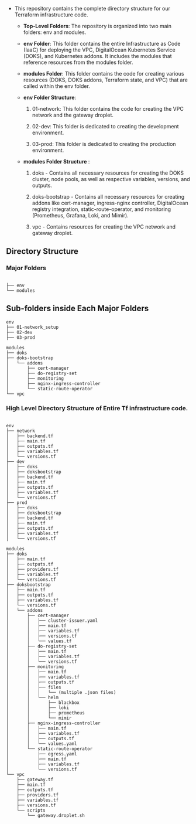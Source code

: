 
- This repository contains the complete directory structure for our Terraform infrastructure code.

  - **Top-Level Folders**: The repository is organized into two main folders: env and modules.

  - **env Folder**: This folder contains the entire Infrastructure as Code (IaaC) for deploying the VPC, DigitalOcean Kubernetes Service (DOKS), and Kubernetes addons. It includes the modules that reference resources from the modules folder.

   - **modules Folder**: This folder contains the code for creating various resources (DOKS, DOKS addons, Terraform state, and VPC) that are called within the env folder.

       
   -  **env Folder Structure**:

        1. 01-network: This folder contains the code for creating the VPC network and the gateway droplet.

        2. 02-dev: This folder is dedicated to creating the development environment.

        3. 03-prod: This folder is dedicated to creating the production environment.

       
  - **modules Folder Structure** :

       1. doks - Contains all necessary resources for creating the DOKS cluster, node pools, as well as respective variables, versions, and outputs.
              
       2. doks-bootstrap - Contains all necessary resources for creating addons like cert-manager, ingress-nginx controller, DigitalOcean registry integration, static-route-operator, and monitoring (Prometheus, Grafana, Loki, and Mimir).

       3. vpc - Contains resources for creating the VPC network and gateway droplet.
       
##  Directory Structure
### Major Folders 

```

├── env             
└── modules

```

## Sub-folders inside Each Major Folders 

```
env
├── 01-network_setup
├── 02-dev
├── 03-prod

modules
├── doks
├── doks-bootstrap
│   └── addons
│       ├── cert-manager
│       ├── do-registry-set
│       ├── monitoring
│       ├── nginx-ingress-controller
│       └── static-route-operator
└── vpc

```

### High Level Directory Structure of Entire Tf infrastructure code. 

```

env                   
├── network
│   ├── backend.tf
│   ├── main.tf
│   ├── outputs.tf
│   ├── variables.tf
│   └── versions.tf
├── dev
│   ├── doks
│   ├── doksbootstrap
│   ├── backend.tf
│   ├── main.tf
│   ├── outputs.tf
│   ├── variables.tf
│   └── versions.tf
├── prod
│   ├── doks
│   ├── doksbootstrap
│   ├── backend.tf
│   ├── main.tf
│   ├── outputs.tf
│   ├── variables.tf
│   └── versions.tf

modules
├── doks
│   ├── main.tf
│   ├── outputs.tf
│   ├── providers.tf
│   ├── variables.tf
│   └── versions.tf
├── doksbootstrap
│   ├── main.tf
│   ├── outputs.tf
│   ├── variables.tf
│   └── versions.tf
│   └── addons
│       ├── cert-manager
│       │   ├── cluster-issuer.yaml
│       │   ├── main.tf
│       │   ├── variables.tf
│       │   ├── versions.tf
│       │   └── values.tf
│       ├── do-registry-set
│       │   ├── main.tf
│       │   ├── variables.tf
│       │   └── versions.tf
│       ├── monitoring
│       │   ├── main.tf
│       │   ├── variables.tf
│       │   ├── outputs.tf
│       │   ├── files
│       │   │   └── (multiple .json files)
│       │   └── helm
│       │       ├── blackbox
│       │       ├── loki
│       │       ├── prometheus
│       │       └── mimir
│       ├── nginx-ingress-controller
│       │   ├── main.tf
│       │   ├── variables.tf
│       │   ├── outputs.tf
│       │   └── values.yaml
│       └── static-route-operator
│           ├── egress.yaml
│           ├── main.tf
│           ├── variables.tf
│           └── versions.tf
└── vpc
    ├── gateway.tf
    ├── main.tf
    ├── outputs.tf
    ├── providers.tf
    ├── variables.tf
    ├── versions.tf
    └── scripts
        └── gateway.droplet.sh
```
